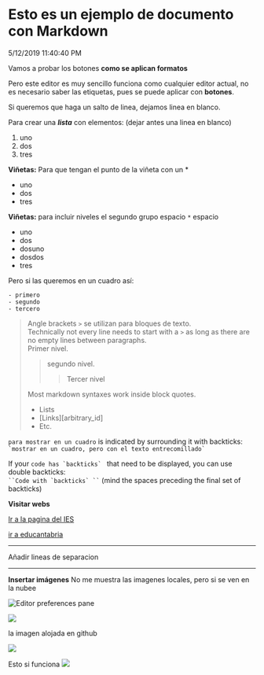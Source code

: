 # Esto es un ejemplo de documento con Markdown #
5/12/2019 11:40:40 PM 

Vamos a probar los botones **como se aplican formatos**

Pero este editor es muy sencillo funciona como cualquier editor actual, no es necesario saber las etiquetas, pues se puede aplicar con **botones**.

Si queremos que haga un salto de linea, dejamos linea en blanco.

Para crear una ***lista*** con elementos: (dejar antes una linea en blanco)

1. uno
2. dos
3. tres

**Viñetas:** Para que tengan el punto de la viñeta con un *

* uno
* dos
* tres

**Viñetas:** para incluir niveles el segundo grupo espacio `*` espacio

* uno
* dos
 *    dosuno
 *    dosdos 
* tres

Pero si las queremos en un cuadro así:

```
- primero
- segundo
- tercero
```



> Angle brackets `>` se utilizan para bloques de texto.  
Technically not every line needs to start with a `>` as long as
there are no empty lines between paragraphs.  
> Primer nivel.
> > segundo nivel.  
> > > Tercer nivel
>
> Most markdown syntaxes work inside block quotes.
>
> * Lists
> * [Links][arbitrary_id]
> * Etc.

`para mostrar en un cuadro` is indicated by surrounding it with backticks:  
`` `mostrar en un cuadro, pero con el texto entrecomillado` ``

If your ``code has `backticks` `` that need to be displayed, you can use double backticks:  
```` ``Code with `backticks` `` ````  (mind the spaces preceding the final set of backticks)

 **Visitar webs** 

[Ir a la pagina del IES](www.iesmiguelherrero.com)

[ir a educantabria](http://www.educantabria.es)

***
Añadir lineas de separacion
***


**Insertar imágenes**
No me muestra las imagenes locales, pero si se ven en la nubee

![Editor preferences pane](http://d.pr/i/6OL5+)

![](../img/exterior.jpg)

la imagen alojada en github

![](https://github.com/callejamatea/taller-openwebinar-github/blob/master/img/EXTERIOR.jpg)

Esto si funciona
![](https://assets.ubuntu.com/v1/8dd99b80-ubuntu-logo14.png)
 

